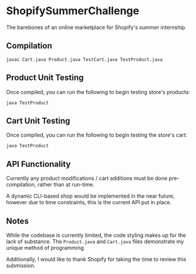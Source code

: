 # ShopifySummerChallenge
The barebones of an online marketplace for Shopify's summer internship.

## Compilation
```javac Cart.java Product.java TestCart.java TestProduct.java```

## Product Unit Testing
Once compiled, you can run the following to begin testing store's products:

```java TestProduct```

## Cart Unit Testing
Once compiled, you can run the following to begin testing the store's cart:

```java TestProduct```

## API Functionality
Currently any product modifications / cart additions must be done pre-compilation, rather than at run-time.

A dynamic CLI-based shop would be implemented in the near future, however due to time constraints, this is the
current API put in place.

## Notes
While the codebase is currently limited, the code styling makes up for the lack of substance.
The ```Product.java``` and ```Cart.java``` files demonstrate my unique method of programming.

Additionally, I would like to thank Shopify for taking the time to review this submission.
